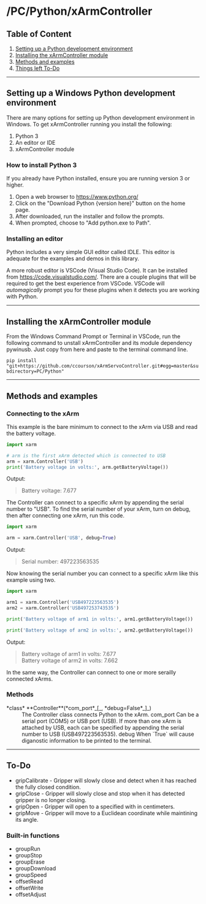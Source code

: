 # /PC/Python/xArmController

## Table of Content
1. [Setting up a Python development environment](#setting-up-a-windows-python-development-environment)
1. [Installing the xArmController module](#installing-the-xArmController-module)
1. [Methods and examples](#methods-and-examples)
1. [Things left To-Do](#to-do)

___
## Setting up a Windows Python development environment

There are many options for setting up Python development environment in Windows. To get xArmController running you install the following:

1. Python 3
1. An editor or IDE
1. xArmController module

### How to install Python 3

If you already have Python installed, ensure you are running version 3 or higher.

1. Open a  web browser to https://www.python.org/
1. Click on the "Download Python {version here}" button on the home page.
1. After downloaded, run the installer and follow the prompts.
1. When prompted, choose to "Add python.exe to Path".

### Installing an editor

Python includes a very simple GUI editor called IDLE. This editor is adequate for the examples and demos in this library.

A more robust editor is VSCode (Visual Studio Code). It can be installed from https://code.visualstudio.com/. There are a couple plugins that will be required to get the best experience from VSCode. VSCode will *automagically* prompt you for these plugins when it detects you are working with Python.

___
## Installing the xArmController module

From the Windows Command Prompt or Terminal in VSCode, run the following command to unstall xArmController and its module dependency pywinusb. Just copy from here and paste to the terminal command line.

`pip install "git+https://github.com/ccourson/xArmServoController.git#egg=master&subdirectory=PC/Python"`

___
## Methods and examples

### Connecting to the xArm

This example is the bare minimum to connect to the xArm via USB and read the battery voltage.

```py
import xarm

# arm is the first xArm detected which is connected to USB
arm = xarm.Controller('USB')
print('Battery voltage in volts:', arm.getBatteryVoltage())
```
Output:
> Battery voltage: 7.677

The Controller can connect to a specific xArm by appending the serial number to "USB". To find the serial number of your xArm, turn on debug, then after connecting one xArm, run this code.

```py
import xarm

arm = xarm.Controller('USB', debug=True)
```
Output:
>Serial number: 497223563535

Now knowing the serial number you can connect to a specific xArm like this example using two.

```py
import xarm

arm1 = xarm.Controller('USB497223563535')
arm2 = xarm.Controller('USB497253743535')

print('Battery voltage of arm1 in volts:', arm1.getBatteryVoltage())

print('Battery voltage of arm2 in volts:', arm2.getBatteryVoltage())
```
Output:

>Battery voltage of arm1 in volts: 7.677\
>Battery voltage of arm2 in volts: 7.662

In the same way, the Controller can connect to one or more serailly connected xArms.

### Methods

<dl>
<dt>*class* **Controller**(*com_port*_[_, *debug=False*_]_)</dt>
<dd>The Controller class connects Python to the xArm. com_port  Can be a serial port (COM5) or USB port (USB). If more than one xArm is attached by USB, each can be specified by appending the serial number to USB (USB497223563535).  debug  When `True` will cause diganostic information to be printed to the terminal.</dt>
</dl>



___
## To-Do

* gripCalibrate - Gripper will slowly close and detect when it has reached the fully closed condition.
* gripClose - Gripper will slowly close and stop when it has detected gripper is no longer closing.
* gripOpen - Gripper will open to a specified with in centimeters.
* gripMove - Gripper will move to a Euclidean coordinate while maintining its angle.

### Built-in functions

* groupRun
* groupStop
* groupErase
* groupDownload
* groupSpeed
* offsetRead
* offsetWrite
* offsetAdjust